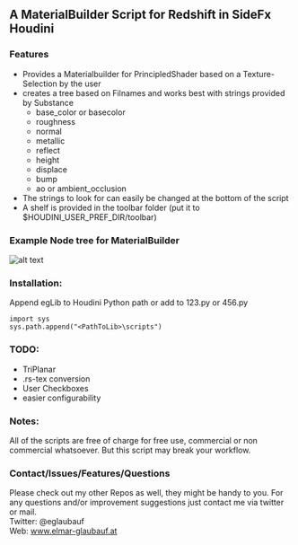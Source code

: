 
## A MaterialBuilder Script for Redshift in SideFx Houdini

### Features

- Provides a Materialbuilder for PrincipledShader based on a Texture-Selection by the user
- creates a tree based on Filnames and works best with strings provided by Substance
  - base_color or basecolor
  - roughness
  - normal
  - metallic
  - reflect
  - height
  - displace
  - bump
  - ao or ambient_occlusion
- The strings to look for can easily be changed at the bottom of the script
- A shelf is provided in the toolbar folder (put it to $HOUDINI_USER_PREF_DIR/toolbar)


###  Example Node tree for MaterialBuilder

![alt text](https://raw.githubusercontent.com/eglaubauf/materialBuildRedshift/master/images/Tree.png "The Tree created by the Script")

### Installation:

Append egLib to Houdini Python path or add to 123.py or 456.py

```
import sys
sys.path.append("<PathToLib>\scripts")
```

### TODO:
  - TriPlanar
  - .rs-tex conversion
  - User Checkboxes
  - easier configurability
 
### Notes:

All of the scripts are free of charge for free use, commercial or non commercial whatsoever.  But this script may break your workflow. 

### Contact/Issues/Features/Questions

Please check out my other Repos as well, they might be handy to you. For any questions and/or improvement suggestions just contact me via twitter or mail.<br>
Twitter: @eglaubauf <br>
Web: www.elmar-glaubauf.at
